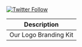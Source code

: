 [![Twitter Follow](https://img.shields.io/twitter/follow/TheStreamStats.svg?style=social?style=flat-square)](http://twitter.com/TheStreamStats)


|Description   |
| ------------- |
| Our Logo Branding Kit |
